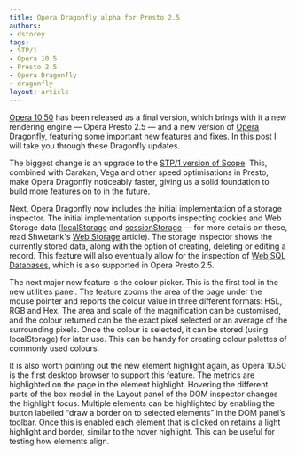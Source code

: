 ```yaml
---
title: Opera Dragonfly alpha for Presto 2.5
authors:
- dstorey
tags:
- STP/1
- Opera 10.5
- Presto 2.5
- Opera Dragonfly
- dragonfly
layout: article
---
```

<p><a href="http://www.opera.com/browser/">Opera 10.50</a> has been released as a final version, which brings with it a new rendering engine — Opera Presto 2.5 — and a new version of <a href="http://dragonfly.opera.com/">Opera Dragonfly</a>, featuring some important new features and fixes. In this post I will take you through these Dragonfly updates.</p>

<p>The biggest change is an upgrade to the <a href="http://dragonfly.opera.com/app/scope-interface/scope-transport-protocol.html">STP/1 version of Scope</a>. This, combined with Carakan, Vega and other speed optimisations in Presto, make Opera Dragonfly noticeably faster, giving us a solid foundation to build more features on to in the future.</p>

<p>Next, Opera Dragonfly now includes the initial implementation of a storage inspector. The initial implementation supports inspecting cookies and Web Storage data (<a href="http://dev.w3.org/html5/webstorage/#the-localstorage-attribute">localStorage</a> and <a href="http://dev.w3.org/html5/webstorage/#the-sessionstorage-attribute">sessionStorage</a> — for more details on these, read Shwetank&#39;s <a href="http://dev.opera.com/articles/view/web-storage/">Web Storage</a> article). 
The storage inspector shows the currently stored data, along with the option of creating, deleting or editing a record. This feature will also eventually allow for the inspection of <a href="http://dev.w3.org/html5/webdatabase/">Web SQL Databases</a>, which is also supported in Opera Presto 2.5.</p>

<p>The next major new feature is the colour picker. This is the first tool in the new utilities panel. The feature zooms the area of the page under the mouse pointer and reports the colour value in three different formats: HSL, RGB and Hex. The area and scale of the magnification can be customised, and the colour returned can be the exact pixel selected or an average of the surrounding pixels. Once the colour is selected, it can be stored (using localStorage) for later use. This can be handy for creating colour palettes of commonly used colours.</p>

<p>It is also worth pointing out the new element highlight again, as Opera 10.50 is the first desktop browser to support this feature. The metrics are highlighted on the page in the element highlight. Hovering the different parts of the box model in the Layout panel of the DOM inspector changes the highlight focus. Multiple elements can be highlighted by enabling the button labelled <q>draw a border on to selected elements</q> in the DOM panel’s toolbar. Once this is enabled each element that is clicked on retains a light highlight and border, similar to the hover highlight. This can be useful for testing how elements align.</p>
